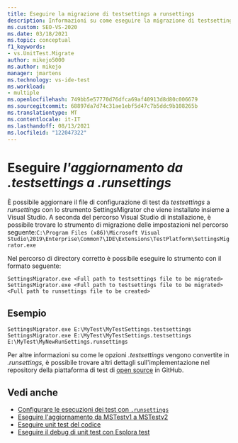 ```yaml
---
title: Eseguire la migrazione di testsettings a runsettings
description: Informazioni su come eseguire la migrazione di testsettings a runsettings
ms.custom: SEO-VS-2020
ms.date: 03/18/2021
ms.topic: conceptual
f1_keywords:
- vs.UnitTest.Migrate
author: mikejo5000
ms.author: mikejo
manager: jmartens
ms.technology: vs-ide-test
ms.workload:
- multiple
ms.openlocfilehash: 749bb5e57770d76dfca69af40913d8d80c006679
ms.sourcegitcommit: 68897da7d74c31ae1ebf5d47c7b5ddc9b108265b
ms.translationtype: MT
ms.contentlocale: it-IT
ms.lasthandoff: 08/13/2021
ms.locfileid: "122047322"
---
```

# <a name="upgrade-from--testsettings-to-runsettings"></a>Eseguire  *l'aggiornamento da .testsettings* *a .runsettings*

È possibile aggiornare il file di configurazione di test da *testsettings* a *runsettings* con lo strumento SettingsMigrator che viene installato insieme a Visual Studio. A seconda del percorso Visual Studio di installazione, è possibile trovare lo strumento di migrazione delle impostazioni nel percorso seguente:`C:\Program Files (x86)\Microsoft Visual Studio\2019\Enterprise\Common7\IDE\Extensions\TestPlatform\SettingsMigrator.exe`

Nel percorso di directory corretto è possibile eseguire lo strumento con il formato seguente:

```console
SettingsMigrator.exe <Full path to testsettings file to be migrated>
SettingsMigrator.exe <Full path to testsettings file to be migrated> <Full path to runsettings file to be created>
```

## <a name="examples"></a>Esempio
```console
SettingsMigrator.exe E:\MyTest\MyTestSettings.testsettings
SettingsMigrator.exe E:\MyTest\MyTestSettings.testsettings E:\MyTest\MyNewRunSettings.runsettings
```

Per altre informazioni su come le opzioni *.testsettings* vengono convertite in *.runsettings,* è possibile trovare altri dettagli sull'implementazione nel repository della piattaforma di test di [open source](https://github.com/microsoft/vstest-docs/blob/master/RFCs/0023-TestSettings-Deprecation.md#migration) in GitHub.

## <a name="see-also"></a>Vedi anche

- [Configurare le esecuzioni dei test con `.runsettings`](../test/configure-unit-tests-by-using-a-dot-runsettings-file.md)
- [Eseguire l'aggiornamento da MSTestv1 a MSTestv2](../test/mstest-update-to-mstestv2.md)
- [Eseguire unit test del codice](../test/unit-test-your-code.md)
- [Eseguire il debug di unit test con Esplora test](../test/debug-unit-tests-with-test-explorer.md)
